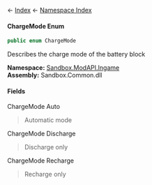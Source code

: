 ← [Index](Api-Index) ← [Namespace Index](Namespace-Index)

#### ChargeMode Enum

```csharp
public enum ChargeMode
```

Describes the charge mode of the battery block

**Namespace:** [Sandbox.ModAPI.Ingame](Sandbox.ModAPI.Ingame)  
**Assembly:** Sandbox.Common.dll

#### Fields

ChargeMode Auto

> Automatic mode

ChargeMode Discharge

> Discharge only

ChargeMode Recharge

> Recharge only

